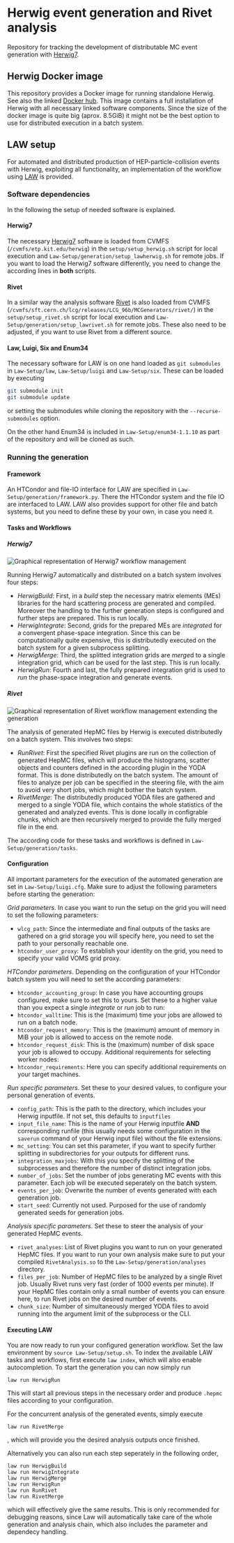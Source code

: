 # Herwig event generation and Rivet analysis


Repository for tracking the development of distributable MC event generation with [Herwig7](https://herwig.hepforge.org/).


## Herwig Docker image

This repository provides a Docker image for running standalone Herwig. 
See also the linked [Docker hub](https://hub.docker.com/repository/docker/mhorzela/herwig-standalone). 
This image contains a full installation of Herwig with all necessary linked software components. 
Since the size of the docker image is quite big (aprox. 8.5GiB) it might not be the best option 
to use for distributed execution in a batch system. 


## LAW setup

For automated and distributed production of HEP-particle-collision events with Herwig, 
exploiting all functionality, an implementation of the workflow using [LAW](https://github.com/riga/law) is provided.

### Software dependencies
In the following the setup of needed software is explained.

#### Herwig7
The necessary [Herwig7](https://herwig.hepforge.org/) software is loaded from CVMFS (`/cvmfs/etp.kit.edu/herwig`) in the `setup/setup_herwig.sh` script 
for local execution and `Law-Setup/generation/setup_lawherwig.sh` for remote jobs.
If you want to load the Herwig7 software differently, you need to change the according lines in **both** scripts.

#### Rivet
In a similar way the analysis software [Rivet](https://gitlab.com/hepcedar/rivet/)  is also loaded from CVMFS (`/cvmfs/sft.cern.ch/lcg/releases/LCG_96b/MCGenerators/rivet/`) in the `setup/setup_rivet.sh` script for local execution and `Law-Setup/generation/setup_lawrivet.sh` for remote jobs.
These also need to be adjusted, if you want to use Rivet from a different source.

#### Law, Luigi, Six and Enum34
The necessary software for LAW is on one hand loaded as `git submodules` in `Law-Setup/law`, `Law-Setup/luigi` and `Law-Setup/six`. 
These can be loaded by executing 
```bash
git submodule init
git submodule update
```
or setting the submodules while cloning the repository with the  `--recurse-submodules` option.

On the other hand Enum34 is included in `Law-Setup/enum34-1.1.10` as part of the repository and will be cloned as such.


### Running the generation

#### Framework
An HTCondor and file-IO interface for LAW are specified in `Law-Setup/generation/framework.py`. 
There the HTCondor system and the file IO are interfaced to LAW.
LAW also provides support for other file and batch systems, but you need to define these by your own, in case you need it.

#### Tasks and Workflows



##### Herwig7

![Graphical representation of Herwig7 workflow management](Law-Setup_Herwig.png "Herwig7 setup for automated generation with Law")

Running Herwig7 automatically and distributed on a batch system involves four steps:
- *HerwigBuild*: First, in a *build* step the necessary matrix elements (MEs) libraries for the hard scattering process are generated and compiled. Moreover the handling to the further generation steps is configured and further steps are prepared. This is run locally.
- *HerwigIntegrate*: Second, grids for the prepared MEs are *integrate*d for a convergent phase-space integration. Since this can be computationally quite expensive, this is distributedly executed on the batch system for a given subprocess splitting.
- *HerwigMerge*: Third, the splitted integration grids are *merge*d to a single integration grid, which can be used for the last step. This is run locally.
- *HerwigRun*: Fourth and last, the fully prepared integration grid is used to *run* the phase-space integration and generate events.

##### Rivet

![Graphical representation of Rivet workflow management extending the generation](Law-Setup_Rivet.png "Rivet setup for automated analysis of genereted events with Law")

The analysis of generated HepMC files by Herwig is executed distributedly on a batch system. This involves two steps:
- *RunRivet*: First the specified Rivet plugins are run on the collection of generated HepMC files, which will produce the histograms, scatter objects and counters defined in the according plugin in the YODA format. This is done distributedly on the batch system. The amount of files to analyze per job can be specified in the steering file, with the aim to avoid very short jobs, which might bother the batch system.
- *RivetMerge*: The distributedly produced YODA files are gathered and merged to a single YODA file, which contains the whole statistics of the generated and analyzed events. This is done locally in configrable chunks, which are then recursively merged to provide the fully merged file in the end.

The according code for these tasks and workflows is defined in `Law-Setup/generation/tasks`.

#### Configuration
All important parameters for the execution of the automated generation are set in `Law-Setup/luigi.cfg`. 
Make sure to adjust the following parameters before starting the generation:

*Grid parameters*. In case you want to run the setup on the grid you will need to set the following parameters:
- `wlcg_path`: Since the intermediate and final outputs of the tasks are gathered on a grid storage you will specify here, you need to set the path to your personally reachable one.
- `htcondor_user_proxy`: To establish your identity on the grid, you need to specify your valid VOMS grid proxy.

*HTCondor parameters*. Depending on the configuration of your HTCondor batch system you will need to set the according parameters:
- `htcondor_accounting_group`: In case you have accounting groups configured, make sure to set this to yours.
Set these to a higher value than you expect a single *integrate* or *run* job to run:
- `htcondor_walltime`: This is the (maximum) time your jobs are allowed to run on a batch node. 
- `htcondor_request_memory`: This is the (maximum) amount of memory in MiB your job is allowed to access on the remote node.
- `htcondor_request_disk`: This is the (maximum) number of disk space your job is allowed to occupy.
Additional requirements for selecting worker nodes:
- `htcondor_requirements`: Here you can specify additional requirements on your target machines. 

*Run specific parameters*. Set these to your desired values, to configure your personal generation of events.
- `config_path`: This is the path to the directory, which includes your Herwig inputfile. If not set, this defaults to `inputfiles`
- `input_file_name`: This is the name of your Herwig inputfile **AND** corresponding runfile (this usually needs some configuration in the `saverun` command of your Herwig input file) without the file extensions.
- `mc_setting`: You can set this parameter, if you want to specify further splitting in subdirectories for your outputs for different runs.
- `integration_maxjobs`: With this you specify the splitting of the subprocesses and therefore the number of distinct integration jobs.
- `number_of_jobs`: Set the number of jobs generating MC events with this parameter. Each job will be executed seperately on the batch system.
- `events_per_job`: Overwrite the number of events generated with each generation job.
- `start_seed`: Currently not used. Purposed for the use of randomly generated seeds for generation jobs.

*Analysis specific parameters*. Set these to steer the analysis of your generated HepMC events.
- `rivet_analyses`: List of Rivet plugins you want to run on your generated HepMC files. If you want to run your own analysis make sure to put your compiled `RivetAnalysis.so` to the `Law-Setup/generation/analyses` directory.
- `files_per_job`: Number of HepMC files to be analyzed by a single Rivet job. Usually Rivet runs very fast (order of 1000 events per minute). If your HepMC files contain only a small number of events you can ensure here, to run Rivet jobs on the desired number of events.
- `chunk_size`: Number of simultaneously merged YODA files to avoid running into the argument limit of the subprocess or the CLI.

#### Executing LAW
You are now ready to run your configured generation workflow. Set the law environment by `source Law-Setup/setup.sh`.
To index the available LAW tasks and workflows, first execute `law index`, which will also enable autocompletion. 
To start the generation you can now simply run
```
law run HerwigRun
```
This will start all previous steps in the necessary order and produce `.hepmc` files according to your configuration.

For the concurrent analysis of the generated events, simply execute
```
law run RivetMerge
```
, which will provide you the desired analysis outputs once finished.

Alternatively you can also run each step seperately in the following order,
```
law run HerwigBuild
law run HerwigIntegrate
law run HerwigMerge
law run HerwigRun
law run RunRivet
law run RivetMerge
```
which will effectively give the same results. This is only recommended for debugging reasons, since Law will automatically take care of the whole generation and analysis chain, which also includes the parameter and dependecy handling.
